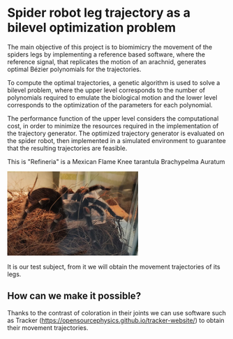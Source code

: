 # Spider robot leg trajectory as a bilevel optimization problem
The main objective of this project is to biomimicry the movement of the spiders legs by implementing a reference based software, where the reference signal, that replicates the motion of an arachnid, generates optimal Bézier polynomials for the trajectories.

To compute the optimal trajectories, a genetic algorithm is used to solve a bilevel problem, where the upper level corresponds to the number of polynomials required to emulate the biological motion and the lower level corresponds to the optimization of the parameters for each polynomial.

The performance function of the upper level considers the computational cost, in order to minimize the resources required in the implementation of the trajectory generator. 
The optimized trajectory generator is evaluated on the spider robot, then implemented in a simulated environment to guarantee that the resulting trajectories are feasible.

This is "Refineria" is a Mexican Flame Knee tarantula Brachypelma Auratum

<img src="imagenes/refineria.jpeg" alt="Descripción" width="300"/>

It is our test subject, from it we will obtain the movement trajectories of its legs.

## How can we make it possible?

Thanks to the contrast of coloration in their joints we can use software such as Tracker (https://opensourcephysics.github.io/tracker-website/) to obtain their movement trajectories.
